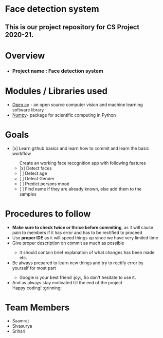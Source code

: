 # Face detection system
 
## This is our project repository for CS Project 2020-21.</h2>

# Overview

<ul>
    <li><h3>Project name : Face detection system </h3></li>
</ul>

# Modules / Libraries used 

<ul>
    <li><a href='https://opencv.org'> Open cv</a> - an open source computer vision and machine learning software library </li>
    <li><a href='https://numpy.org'> Numpy</a>- package for scientific computing in Python</li>
</ul>

# Goals

<ul>
    <li>[x] Learn github basics and learn how to commit and learn the basic workflow</li>
    <ul>Create an working face recognition app with following features
        <li> [x] Detect faces </li>
        <li> [ ] Detect age</li>
        <li> [ ] Detect Gender</li>
        <li> [ ] Predict persons mood</li>
        <li> [ ] Find name if they are already known, else add them to the samples</li>
    </ul>
</ul>

# Procedures to follow
<ul>
    <li><b>Make sure to check twice or thrice before commiting</b>, as it will cause pain to members if it has error and has to be rectified to proceed</li>
    <li>Use <b>proper IDE</b> as it will speed things up since we have very limited time</li>
    <li>Give proper description on commit as much as possible </li>
    <ul>
        <li>It should contain brief explanation of what changes has been made etc. </li>
    </ul>
    <li>Be always prepared to learn new things and try to rectify error by yourself for most part</li>
    <ul>
        <li>Google is your best friend :joy:, So don't hesitate to use it.</li>
    </ul>
    <li>And as always stay motivated till the end of the project</li>
    Happy coding! :grinning:
</ul>

# Team Members

<ul>
    <li>Saamraj</li>
    <li>Sivasurya</li>
    <li>Srihari</li>
</ul>
